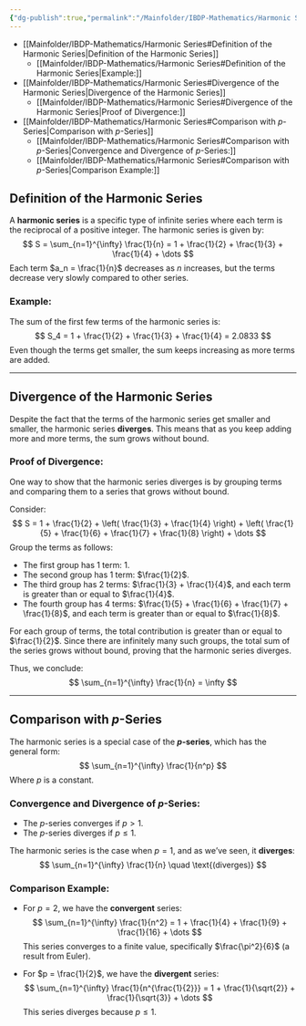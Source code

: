 ```yaml
---
{"dg-publish":true,"permalink":"/Mainfolder/IBDP-Mathematics/Harmonic Series/"}
---
```


- [[Mainfolder/IBDP-Mathematics/Harmonic Series#Definition of the Harmonic Series\|Definition of the Harmonic Series]]
	- [[Mainfolder/IBDP-Mathematics/Harmonic Series#Definition of the Harmonic Series\|Example:]]
- [[Mainfolder/IBDP-Mathematics/Harmonic Series#Divergence of the Harmonic Series\|Divergence of the Harmonic Series]]
	- [[Mainfolder/IBDP-Mathematics/Harmonic Series#Divergence of the Harmonic Series\|Proof of Divergence:]]
- [[Mainfolder/IBDP-Mathematics/Harmonic Series#Comparison with $p$-Series\|Comparison with $p$-Series]]
	- [[Mainfolder/IBDP-Mathematics/Harmonic Series#Comparison with $p$-Series\|Convergence and Divergence of $p$-Series:]]
	- [[Mainfolder/IBDP-Mathematics/Harmonic Series#Comparison with $p$-Series\|Comparison Example:]]

## Definition of the Harmonic Series

A **harmonic series** is a specific type of infinite series where each term is the reciprocal of a positive integer. The harmonic series is given by:
$$
S = \sum_{n=1}^{\infty} \frac{1}{n} = 1 + \frac{1}{2} + \frac{1}{3} + \frac{1}{4} + \dots
$$
Each term $a_n = \frac{1}{n}$ decreases as $n$ increases, but the terms decrease very slowly compared to other series.

### Example:
The sum of the first few terms of the harmonic series is:
$$
S_4 = 1 + \frac{1}{2} + \frac{1}{3} + \frac{1}{4} = 2.0833
$$
Even though the terms get smaller, the sum keeps increasing as more terms are added.

---

## Divergence of the Harmonic Series

Despite the fact that the terms of the harmonic series get smaller and smaller, the harmonic series **diverges**. This means that as you keep adding more and more terms, the sum grows without bound.

### Proof of Divergence:

One way to show that the harmonic series diverges is by grouping terms and comparing them to a series that grows without bound.

Consider:
$$
S = 1 + \frac{1}{2} + \left( \frac{1}{3} + \frac{1}{4} \right) + \left( \frac{1}{5} + \frac{1}{6} + \frac{1}{7} + \frac{1}{8} \right) + \dots
$$
Group the terms as follows:
- The first group has 1 term: $1$.
- The second group has 1 term: $\frac{1}{2}$.
- The third group has 2 terms: $\frac{1}{3} + \frac{1}{4}$, and each term is greater than or equal to $\frac{1}{4}$.
- The fourth group has 4 terms: $\frac{1}{5} + \frac{1}{6} + \frac{1}{7} + \frac{1}{8}$, and each term is greater than or equal to $\frac{1}{8}$.

For each group of terms, the total contribution is greater than or equal to $\frac{1}{2}$. Since there are infinitely many such groups, the total sum of the series grows without bound, proving that the harmonic series diverges.

Thus, we conclude:
$$
\sum_{n=1}^{\infty} \frac{1}{n} = \infty
$$

---

## Comparison with $p$-Series

The harmonic series is a special case of the **$p$-series**, which has the general form:
$$
\sum_{n=1}^{\infty} \frac{1}{n^p}
$$
Where $p$ is a constant.

### Convergence and Divergence of $p$-Series:
- The $p$-series converges if $p > 1$.
- The $p$-series diverges if $p \leq 1$.

The harmonic series is the case when $p = 1$, and as we’ve seen, it **diverges**:
$$
\sum_{n=1}^{\infty} \frac{1}{n} \quad \text{(diverges)}
$$

### Comparison Example:
- For $p = 2$, we have the **convergent** series:
$$
\sum_{n=1}^{\infty} \frac{1}{n^2} = 1 + \frac{1}{4} + \frac{1}{9} + \frac{1}{16} + \dots
$$
This series converges to a finite value, specifically $\frac{\pi^2}{6}$ (a result from Euler).

- For $p = \frac{1}{2}$, we have the **divergent** series:
$$
\sum_{n=1}^{\infty} \frac{1}{n^{\frac{1}{2}}} = 1 + \frac{1}{\sqrt{2}} + \frac{1}{\sqrt{3}} + \dots
$$
This series diverges because $p \leq 1$.
